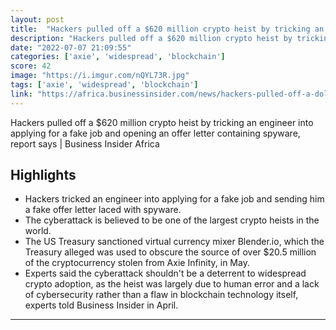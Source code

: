 ```yaml
---
layout: post
title:  "Hackers pulled off a $620 million crypto heist by tricking an engineer into applying for a fake job and opening an offer letter containing spyware"
description: "Hackers pulled off a $620 million crypto heist by tricking an engineer into applying for a fake job and opening an offer letter containing spyware, report says | Business Insider Africa"
date: "2022-07-07 21:09:55"
categories: ['axie', 'widespread', 'blockchain']
score: 42
image: "https://i.imgur.com/nQYL73R.jpg"
tags: ['axie', 'widespread', 'blockchain']
link: "https://africa.businessinsider.com/news/hackers-pulled-off-a-dollar620-million-crypto-heist-by-tricking-an-engineer-into/9es8d55"
---
```


Hackers pulled off a $620 million crypto heist by tricking an engineer into applying for a fake job and opening an offer letter containing spyware, report says | Business Insider Africa

## Highlights

- Hackers tricked an engineer into applying for a fake job and sending him a fake offer letter laced with spyware.
- The cyberattack is believed to be one of the largest crypto heists in the world.
- The US Treasury sanctioned virtual currency mixer Blender.io, which the Treasury alleged was used to obscure the source of over $20.5 million of the cryptocurrency stolen from Axie Infinity, in May.
- Experts said the cyberattack shouldn't be a deterrent to widespread crypto adoption, as the heist was largely due to human error and a lack of cybersecurity rather than a flaw in blockchain technology itself, experts told Business Insider in April.

---
